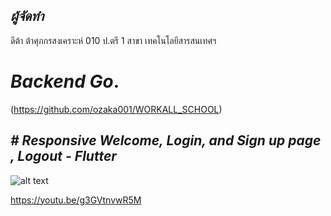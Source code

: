 ## ***ผู้จัดทำ***

ดีต้า ต้าศุภกรสงเคราะห์ 010 ป.ตรี 1 สาขา เทคโนโลยีสารสนเทศฯ

# ***Backend Go*.**



(https://github.com/ozaka001/WORKALL_SCHOOL)





## *# Responsive Welcome, Login, and Sign up page , Logout - Flutter*

![alt text](Flutter.gif)

https://youtu.be/g3GVtnvwR5M
